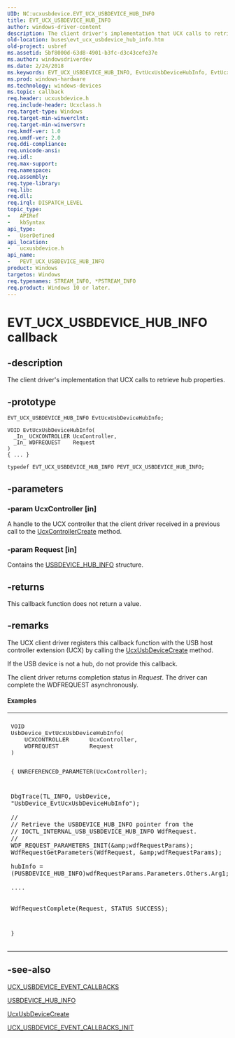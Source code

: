 ```yaml
---
UID: NC:ucxusbdevice.EVT_UCX_USBDEVICE_HUB_INFO
title: EVT_UCX_USBDEVICE_HUB_INFO
author: windows-driver-content
description: The client driver's implementation that UCX calls to retrieve hub properties.
old-location: buses\evt_ucx_usbdevice_hub_info.htm
old-project: usbref
ms.assetid: 5bf8000d-63d8-4901-b3fc-d3c43cefe37e
ms.author: windowsdriverdev
ms.date: 2/24/2018
ms.keywords: EVT_UCX_USBDEVICE_HUB_INFO, EvtUcxUsbDeviceHubInfo, EvtUcxUsbDeviceHubInfo callback function [Buses], PEVT_UCX_USBDEVICE_HUB_INFO, PEVT_UCX_USBDEVICE_HUB_INFO callback function pointer [Buses], buses.evt_ucx_usbdevice_hub_info, ucxusbdevice/EvtUcxUsbDeviceHubInfo
ms.prod: windows-hardware
ms.technology: windows-devices
ms.topic: callback
req.header: ucxusbdevice.h
req.include-header: Ucxclass.h
req.target-type: Windows
req.target-min-winverclnt: 
req.target-min-winversvr: 
req.kmdf-ver: 1.0
req.umdf-ver: 2.0
req.ddi-compliance: 
req.unicode-ansi: 
req.idl: 
req.max-support: 
req.namespace: 
req.assembly: 
req.type-library: 
req.lib: 
req.dll: 
req.irql: DISPATCH_LEVEL
topic_type:
-	APIRef
-	kbSyntax
api_type:
-	UserDefined
api_location:
-	ucxusbdevice.h
api_name:
-	PEVT_UCX_USBDEVICE_HUB_INFO
product: Windows
targetos: Windows
req.typenames: STREAM_INFO, *PSTREAM_INFO
req.product: Windows 10 or later.
---
```


# EVT_UCX_USBDEVICE_HUB_INFO callback


## -description


The client driver's implementation that UCX calls to
retrieve hub properties.


## -prototype


````
EVT_UCX_USBDEVICE_HUB_INFO EvtUcxUsbDeviceHubInfo;

VOID EvtUcxUsbDeviceHubInfo(
  _In_ UCXCONTROLLER UcxController,
  _In_ WDFREQUEST    Request
)
{ ... }

typedef EVT_UCX_USBDEVICE_HUB_INFO PEVT_UCX_USBDEVICE_HUB_INFO;
````


## -parameters




### -param UcxController [in]

 A handle to the UCX controller that the client driver received in a previous call to  the <a href="https://msdn.microsoft.com/library/windows/hardware/mt188033">UcxControllerCreate</a> method.


### -param Request [in]

Contains the <a href="..\ucxusbdevice\ns-ucxusbdevice-_usbdevice_hub_info.md">USBDEVICE_HUB_INFO</a> structure.


## -returns



This callback function does not return a value.




## -remarks



The UCX client driver registers this callback function with the USB host controller extension (UCX) by calling the <a href="..\ucxusbdevice\nf-ucxusbdevice-ucxusbdevicecreate.md">UcxUsbDeviceCreate</a> method.

If the USB device is not a hub, do not provide this callback.

The client driver returns completion status in <i>Request</i>.  The driver can complete the WDFREQUEST asynchronously.


#### Examples

<div class="code"><span codelanguage=""><table>
<tr>
<th></th>
</tr>
<tr>
<td>
<pre>VOID
UsbDevice_EvtUcxUsbDeviceHubInfo(
    UCXCONTROLLER      UcxController,
    WDFREQUEST         Request
)

{
    UNREFERENCED_PARAMETER(UcxController);

    DbgTrace(TL_INFO, UsbDevice, "UsbDevice_EvtUcxUsbDeviceHubInfo");

    //
    // Retrieve the USBDEVICE_HUB_INFO pointer from the
    // IOCTL_INTERNAL_USB_USBDEVICE_HUB_INFO WdfRequest.
    //
    WDF_REQUEST_PARAMETERS_INIT(&amp;wdfRequestParams);
    WdfRequestGetParameters(WdfRequest, &amp;wdfRequestParams);

    hubInfo = (PUSBDEVICE_HUB_INFO)wdfRequestParams.Parameters.Others.Arg1;

    ....


    WdfRequestComplete(Request, STATUS_SUCCESS);
}</pre>
</td>
</tr>
</table></span></div>



## -see-also

<a href="..\ucxusbdevice\ns-ucxusbdevice-_ucx_usbdevice_event_callbacks.md">UCX_USBDEVICE_EVENT_CALLBACKS</a>



<a href="..\ucxusbdevice\ns-ucxusbdevice-_usbdevice_hub_info.md">USBDEVICE_HUB_INFO</a>



<a href="..\ucxusbdevice\nf-ucxusbdevice-ucxusbdevicecreate.md">UcxUsbDeviceCreate</a>



<a href="..\ucxusbdevice\nf-ucxusbdevice-ucx_usbdevice_event_callbacks_init.md">UCX_USBDEVICE_EVENT_CALLBACKS_INIT</a>



 

 


